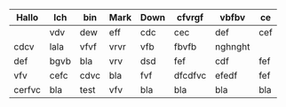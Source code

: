 | Hallo  | Ich  | bin  | Mark | Down | cfvrgf  | vbfbv   | ce  |
| ------ | ---- | ---- | ---- | ---- | ------- | ------- | --- |
|        | vdv  | dew  | eff  | cdc  | cec     | def     | cef |
| cdcv   | lala | vfvf | vrvr | vfb  | fbvfb   | nghnght |     |
| def    | bgvb | bla  | vrv  | dsd  | fef     | cdf     | fef |
| vfv    | cefc | cdvc | bla  | fvf  | dfcdfvc | efedf   | fef |
| cerfvc | bla  | test | vfv  | bla  | bla     | bla     | bla |
